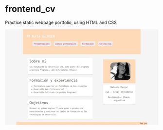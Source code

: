 # frontend_cv
Practice static webpage portfolio, using HTML and CSS

<img src="https://github.com/NataNoEsta/frontend_cv/blob/master/imgs/screenshot.jpeg" width=600px>
